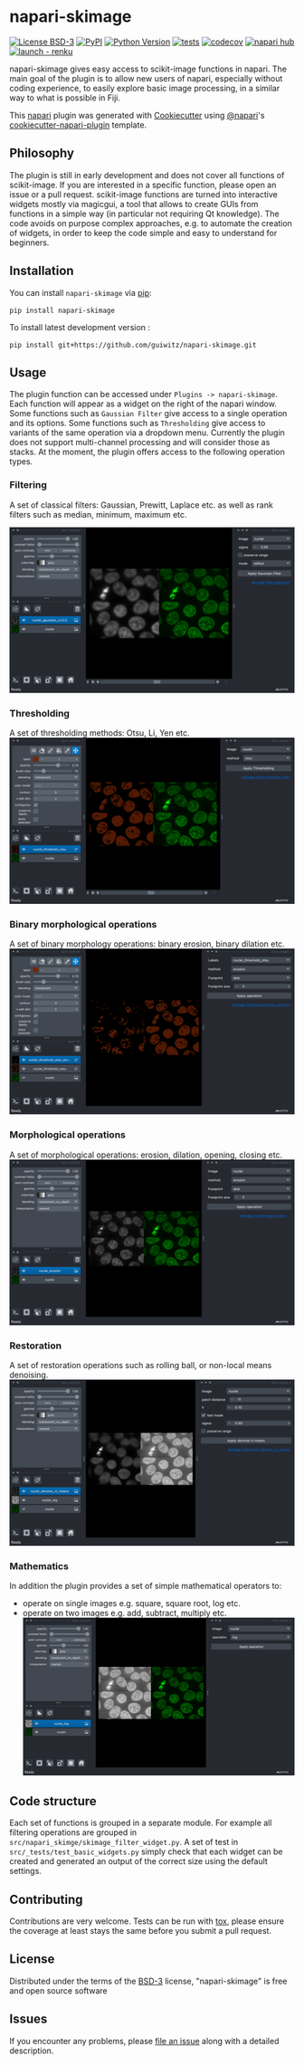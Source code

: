 # napari-skimage

[![License BSD-3](https://img.shields.io/pypi/l/napari-skimage.svg?color=green)](https://github.com/guiwitz/napari-skimage/raw/main/LICENSE)
[![PyPI](https://img.shields.io/pypi/v/napari-skimage.svg?color=green)](https://pypi.org/project/napari-skimage)
[![Python Version](https://img.shields.io/pypi/pyversions/napari-skimage.svg?color=green)](https://python.org)
[![tests](https://github.com/guiwitz/napari-skimage/workflows/tests/badge.svg)](https://github.com/guiwitz/napari-skimage/actions)
[![codecov](https://codecov.io/gh/guiwitz/napari-skimage/branch/main/graph/badge.svg)](https://codecov.io/gh/guiwitz/napari-skimage)
[![napari hub](https://img.shields.io/endpoint?url=https://api.napari-hub.org/shields/napari-skimage)](https://napari-hub.org/plugins/napari-skimage)
[![launch - renku](https://renkulab.io/renku-badge.svg)](https://renkulab.io/projects/guillaume.witz1/napari-skimage/sessions/new?autostart=1)

napari-skimage gives easy access to scikit-image functions in napari. The main goal of the plugin is to allow new users of napari, especially without coding experience, to easily explore basic image processing, in a similar way to what is possible in Fiji.

This [napari] plugin was generated with [Cookiecutter] using [@napari]'s [cookiecutter-napari-plugin] template.

## Philosophy

The plugin is still in early development and does not cover all functions of scikit-image. If you are interested in a specific function, please open an issue or a pull request. scikit-image functions are turned into interactive widgets mostly via magicgui, a tool that allows to create GUIs from functions in a simple way (in particular not requiring Qt knowledge). The code avoids on purpose complex approaches, e.g. to automate the creation of widgets, in order to keep the code simple and easy to understand for beginners.

## Installation

You can install `napari-skimage` via [pip]:

    pip install napari-skimage



To install latest development version :

    pip install git+https://github.com/guiwitz/napari-skimage.git

## Usage

The plugin function can be accessed under ```Plugins -> napari-skimage```. Each function will appear as a widget on the right of the napari window. Some functions such as ```Gaussian Filter``` give access to a single operation and its options. Some functions such as ```Thresholding``` give access to variants of the same operation via a dropdown menu. Currently the plugin does not support multi-channel processing and will consider those as stacks. At the moment, the plugin offers access to the following operation types.

### Filtering

A set of classical filters: Gaussian, Prewitt, Laplace etc. as well as rank filters such as median, minimum, maximum etc.

![Gaussian filter](docs/gaussian.png)

### Thresholding
A set of thresholding methods: Otsu, Li, Yen etc.
![Thresholding](docs/thresholding.png)

### Binary morphological operations
A set of binary morphology operations: binary erosion, binary dilation etc.
![Binary morphological operations](docs/binary_morphology.png)

### Morphological operations
A set of morphological operations: erosion, dilation, opening, closing etc.
![Morphological operations](docs/morphology.png)

### Restoration
A set of restoration operations such as rolling ball, or non-local means denoising.
![Restoration](docs/denoise_nl.png)

### Mathematics 
In addition the plugin provides a set of simple mathematical operators to:
- operate on single images e.g. square, square root, log etc.
- operate on two images e.g. add, subtract, multiply etc.
![Mathematics](docs/simple_maths.png)

## Code structure

Each set of functions is grouped in a separate module. For example all filtering operations are grouped in ```src/napari_skimge/skimage_filter_widget.py```. A set of test in ```src/_tests/test_basic_widgets.py``` simply check that each widget can be created and generated an output of the correct size using the default settings.

## Contributing

Contributions are very welcome. Tests can be run with [tox], please ensure
the coverage at least stays the same before you submit a pull request.

## License

Distributed under the terms of the [BSD-3] license,
"napari-skimage" is free and open source software

## Issues

If you encounter any problems, please [file an issue] along with a detailed description.

[napari]: https://github.com/napari/napari
[Cookiecutter]: https://github.com/audreyr/cookiecutter
[@napari]: https://github.com/napari
[MIT]: http://opensource.org/licenses/MIT
[BSD-3]: http://opensource.org/licenses/BSD-3-Clause
[GNU GPL v3.0]: http://www.gnu.org/licenses/gpl-3.0.txt
[GNU LGPL v3.0]: http://www.gnu.org/licenses/lgpl-3.0.txt
[Apache Software License 2.0]: http://www.apache.org/licenses/LICENSE-2.0
[Mozilla Public License 2.0]: https://www.mozilla.org/media/MPL/2.0/index.txt
[cookiecutter-napari-plugin]: https://github.com/napari/cookiecutter-napari-plugin

[file an issue]: https://github.com/guiwitz/napari-skimage/issues

[napari]: https://github.com/napari/napari
[tox]: https://tox.readthedocs.io/en/latest/
[pip]: https://pypi.org/project/pip/
[PyPI]: https://pypi.org/
